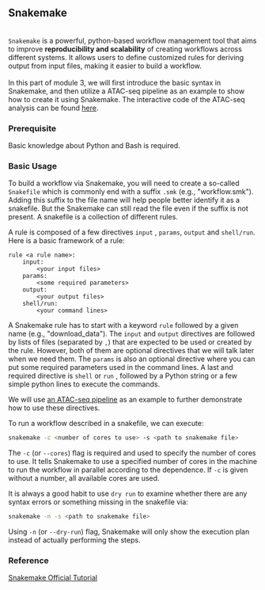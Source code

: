 ## Snakemake
\
`Snakemake` is a powerful, python-based workflow management tool that aims to improve **reproducibility and scalability** of creating workflows across different systems. It allows users to define customized rules for deriving output from input files, making it easier to build a workflow.
<br/><br/>
In this part of module 3, we will first introduce the basic syntax in Snakemake, and then utilize a ATAC-seq pipeline as an example to show how to create it using Snakemake. The interactive code of the ATAC-seq analysis can be found <a href="https://github.com/biostars/bootcamp-central/blob/master/web/archives/2023/session3/data/session3.2_interactive_code.md" target="_blank">here</a>.

### Prerequisite
Basic knowledge about Python and Bash is required.

### Basic Usage
To build a workflow via Snakemake, you will need to create a so-called `Snakefile` which is commonly end with a suffix `.smk` (e.g., "workflow.smk"). Adding this suffix to the file name will help people better identify it as a snakefile. But the Snakemake can still read the file even if the suffix is not present. A snakefile is a collection of different rules. 

A rule is composed of a few directives `input` , `params`, `output` and `shell/run`. 
Here is a basic framework of a rule:
```snakemake
rule <a rule name>:
	input:
		<your input files>
	params:
		<some required parameters>
	output:
		<your output files>
	shell/run:
		<your command lines>
```
A Snakemake rule has to start with a keyword `rule` followed by a given name (e.g., "download_data"). The `input` and `output` directives are followed by lists of files (separated by `,`) that are expected to be used or created by the rule. However, both of them are optional directives that we will talk later when we need them. The `params` is also an optional directive where you can put some required parameters used in the command lines. A last and required directive is `shell` or `run` , followed by a Python string or a few simple python lines to execute the commands. 

We will use <a href="https://raw.githubusercontent.com/biostars/bootcamp-central/master/web/archives/2023/session3/data/workflow.smk" target="_blank">an ATAC-seq pipeline</a> as an example to further demonstrate how to use these directives.

To run a workflow described in a snakefile, we can execute:
```bash
snakemake -c <number of cores to use> -s <path to snakemake file> 
```
The `-c` (or `--cores`) flag is required and used to specify the number of cores to use. It tells Snakemake to use a specified number of cores in the machine to run the workflow in parallel according to the dependence. If `-c` is given without a number, all available cores are used. 

It is always a good habit to use `dry run` to examine whether there are any syntax errors or something missing in the snakefile via:
```bash
snakemake -n -s <path to snakemake file> 
``` 
Using `-n` (or `--dry-run`) flag, Snakemake will only show the execution plan instead of actually performing the steps.

### Reference
<a href="https://snakemake.readthedocs.io/en/stable/tutorial/tutorial.html" target="_blank">Snakemake Official Tutorial</a>


